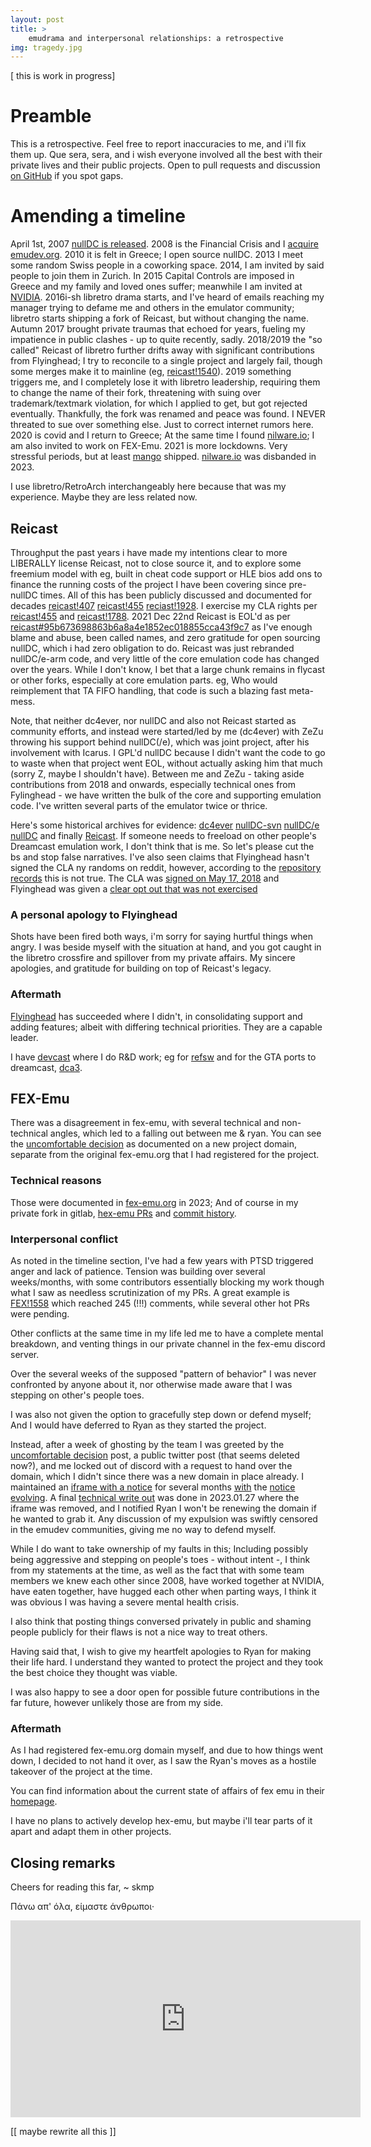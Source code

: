 ```yaml
---
layout: post
title: >
    emudrama and interpersonal relationships: a retrospective
img: tragedy.jpg
---
```


[ this is work in progress]

# Preamble
This is a retrospective. Feel free to report inaccuracies to me, and i'll fix them up. Que sera, sera, and i wish everyone involved all the best with their private lives and their public projects. Open to pull requests and discussion [on GitHub](https://github.com/skmp/skmp.dev/issues) if you spot gaps.

# Amending a timeline

April 1st, 2007 [nullDC is released](https://segaretro.org/NullDC#:~:text=The%20first%20version%20(v1.0.0%20BETA)%20was%20released%20on%20April%201%2C%202007%2C%20and%20proved%20itself%20to%20be%20the%20Dreamcast%20emulator%20with%20the%20highest%20compatibility%20to%20date.). 2008 is the Financial Crisis and I [acquire emudev.org](https://whoisfreaks.com/tools/whois/history/lookup/emudev.org). 2010 it is felt in Greece; I open source nullDC. 2013 I meet some random Swiss people in a coworking space. 2014, I am invited by said people to join them in Zurich. In 2015 Capital Controls are imposed in Greece and my family and loved ones suffer; meanwhile I am invited at [NVIDIA](https://skmp.dev/zeugnis.pdf). 2016i-sh libretro drama starts, and I've heard of emails reaching my manager trying to defame me and others in the emulator community; libretro starts shipping a fork of Reicast, but without changing the name. Autumn 2017 brought private traumas that echoed for years, fueling my impatience in public clashes - up to quite recently, sadly. 2018/2019 the "so called" Reicast of libretro further drifts away with significant contributions from Flyinghead; I try to reconcile to a single project and largely fail, though some merges make it to mainline (eg, [reicast!1540](https://github.com/skmp/reicast-emulator/pull/1540)). 2019 something triggers me, and I completely lose it with libretro leadership, requiring them to change the name of their fork, threatening with suing over trademark/textmark violation, for which I applied to get, but got rejected eventually. Thankfully, the fork was renamed and peace was found. I NEVER threated to sue over something else. Just to correct internet rumors here. 2020 is covid and I return to Greece; At the same time I found [nilware.io](https://nilware.io); I am also invited to work on FEX-Emu. 2021 is more lockdowns. Very stressful periods, but at least [mango](https://store.steampowered.com/app/1458690/Mango/) shipped. [nilware.io](https://nilware.io) was disbanded in 2023.

I use libretro/RetroArch interchangeably here because that was my experience. Maybe they are less related now.

## Reicast
Throughput the past years i have made my intentions clear to more LIBERALLY license Reicast, not to close source it, and to explore some freemium model with eg, built in cheat code support or HLE bios add ons to finance the running costs of the project I have been covering since pre-nullDC times. All of this has been publicly discussed and documented for decades [reicast!407](https://github.com/skmp/reicast-emulator/issues/407) [reicast!455](https://github.com/skmp/reicast-emulator/issues/455) [reciast!1928](https://github.com/skmp/reicast-emulator/issues/1928). I exercise my CLA rights per [reicast!455](https://github.com/skmp/reicast-emulator/issues/455) and [reicast!1788](https://github.com/skmp/reicast-emulator/pull/1788). 2021 Dec 22nd Reicast is EOL'd as per [reicast#95b673698863b6a8a4e1852ec018855cca43f9c7](https://github.com/skmp/reicast-emulator/commit/95b673698863b6a8a4e1852ec018855cca43f9c7) as I've enough blame and abuse, been called names, and zero gratitude for open sourcing nullDC, which i had zero obligation to do. Reicast was just rebranded nullDC/e-arm code, and very little of the core emulation code has changed over the years. While I don't know, I bet that a large chunk remains in flycast or other forks, especially at core emulation parts. eg, Who would reimplement that TA FIFO handling, that code is such a blazing fast meta-mess.

Note, that neither dc4ever, nor nullDC and also not Reicast started as community efforts, and instead were started/led by me (dc4ever) with ZeZu throwing his support behind nullDC(/e), which was joint project, after his involvement with Icarus. I GPL'd nullDC because I didn't want the code to go to waste when that project went EOL, without actually asking him that much (sorry Z, maybe I shouldn't have). Between me and ZeZu - taking aside contributions from 2018 and onwards, especially technical ones from Fylinghead - we have written the bulk of the core and supporting emulation code. I've written several parts of the emulator twice or thrice.

Here's some historical archives for evidence: [dc4ever](https://github.com/skmp/dc4ever) [nullDC-svn](https://github.com/skmp/nullDC-svn) [nullDC/e](https://github.com/skmp/nullDCe) [nullDC](https://github.com/skmp/nullDC) and finally [Reicast](https://github.com/skmp/reicast-emulator). If someone needs to freeload on other people's Dreamcast emulation work, I don't think that is me. So let's please cut the bs and stop false narratives. I've also seen claims that Flyinghead hasn't signed the CLA ny randoms on reddit, however, according to the [repository records](https://github.com/skmp/reicast-emulator/pull/1151) this is not true. The CLA was [signed on May 17, 2018](https://github.com/skmp/reicast-emulator/pull/1151#issuecomment-390352631) and Flyinghead was given a [clear opt out that was not exercised](https://github.com/skmp/reicast-emulator/pull/1788#issuecomment-582040349)


### A personal apology to Flyinghead
Shots have been fired both ways, i'm sorry for saying hurtful things when angry. I was beside myself with the situation at hand, and you got caught in the libretro crossfire and spillover from my private affairs. My sincere apologies, and gratitude for building on top of Reicast's legacy.

### Aftermath
[Flyinghead](https://github.com/flyinghead/flycast) has succeeded where I didn't, in consolidating support and adding features; albeit with differing technical priorities. They are a capable leader.

I have [devcast](https://gitlab.com/skmp/devcast) where I do R&D work; eg for [refsw](https://www.youtube.com/shorts/1W9U1dZSEQw) and for the GTA ports to dreamcast, [dca3](https://gitlab.com/skmp/dca3-game).

## FEX-Emu

There was a disagreement in fex-emu, with several technical and non-technical angles, which led to a falling out between me & ryan. You can see the [uncomfortable decision](https://fex-emu.com/Uncomfortable-decision) as documented on a new project domain, separate from the original fex-emu.org that I had registered for the project.

### Technical reasons
Those were documented in [fex-emu.org](https://web.archive.org/web/20230405072217/https://fex-emu.org/) in 2023; And of course in my private fork in gitlab, [hex-emu PRs](https://gitlab.com/hex-emu/hex-emu/-/merge_requests/?sort=updated_desc&state=merged&first_page_size=11) and [commit history](https://gitlab.com/hex-emu/hex-emu/-/commits/skmp/experimental-hacks?ref_type=heads).

### Interpersonal conflict
As noted in the timeline section, I've had a few years with PTSD triggered anger and lack of patience. Tension was building over several weeks/months, with some contributors essentially blocking my work though what I saw as needless scrutinization of my PRs. A great example is [FEX!1558](https://github.com/FEX-Emu/FEX/pull/1558) which reached 245 (!!!) comments, while several other hot PRs were pending.

Other conflicts at the same time in my life led me to have a complete mental breakdown, and venting things in our private channel in the fex-emu discord server.

Over the several weeks of the supposed "pattern of behavior" I was never confronted by anyone about it, nor otherwise made aware that I was stepping on other's people toes.

I was also not given the option to gracefully step down or defend myself; And I would have deferred to Ryan as they started the project.

Instead, after a week of ghosting by the team I was greeted by the [uncomfortable decision](https://fex-emu.com/Uncomfortable-decision) post, a public twitter post (that seems deleted now?), and me locked out of discord with a request to hand over the domain, which I didn't since there was a new domain in place already. I maintained an [iframe with a notice](https://web.archive.org/web/20221231165111/https://fex-emu.org/) for several months [with](https://web.archive.org/web/20220905021727/https://fex-emu.org/) the [notice](https://web.archive.org/web/20220905140717/https://fex-emu.org/) [evolving](https://web.archive.org/web/20221221170719/https://fex-emu.org/). A final [technical write out](https://web.archive.org/web/20230127133422/https://fex-emu.org/) was done in 2023.01.27 where the iframe was removed, and I notified Ryan I won't be renewing the domain if he wanted to grab it. Any discussion of my expulsion was swiftly censored in the emudev communities, giving me no way to defend myself.

While I do want to take ownership of my faults in this; Including possibly being aggressive and stepping on people's toes - without intent -, I think from my statements at the time, as well as the fact that with some team members we knew each other since 2008, have worked together at NVIDIA, have eaten together, have hugged each other when parting ways, I think it was obvious I was having a severe mental health crisis.

I also think that posting things conversed privately in public and shaming people publicly for their flaws is not a nice way to treat others.

Having said that, I wish to give my heartfelt apologies to Ryan for making their life hard. I understand they wanted to protect the project and they took the best choice they thought was viable.

I was also happy to see a door open for possible future contributions in the far future, however unlikely those are from my side.


### Aftermath

As I had registered fex-emu.org domain myself, and due to how things went down, I decided to not hand it over, as I saw the Ryan's moves as a hostile takeover of the project at the time.

You can find information about the current state of affairs of fex emu in their [homepage](https://fex-emu.com).

I have no plans to actively develop hex-emu, but maybe i'll tear parts of it apart and adapt them in other projects.


## Closing remarks

Cheers for reading this far,
~ skmp

Πάνω απ' όλα, είμαστε άνθρωποι·

<iframe width="560" height="315" src="https://www.youtube.com/embed/Ydo71Z5NO0I" frameborder="0" allow="accelerometer; autoplay; encrypted-media; gyroscope; picture-in-picture" allowfullscreen></iframe>

[[ maybe rewrite all this ]]
